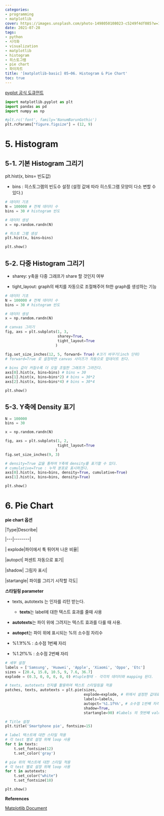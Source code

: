 ```yaml
---
categories:
- programming
- matplotlib
cover: https://images.unsplash.com/photo-1498050108023-c5249f4df085?w=1920&h=1080&fit=crop
date: 2021-07-28
tags:
- python
- 시각화
- visualization
- matplotlib
- histogram
- 히스토그램
- pie chart
- 파이차트
title: '[matplotlib-basic] 05~06. Histogram & Pie Chart'
toc: true
---
```


[pyplot 공식 도큐먼트](https://matplotlib.org/api/_as_gen/matplotlib.pyplot.plot.html#matplotlib.pyplot.plot)

```python
import matplotlib.pyplot as plt
import pandas as pd
import numpy as np
```

```python
#plt.rc('font', family='NanumBarunGothic') 
plt.rcParams["figure.figsize"] = (12, 9)
```

# 5. Histogram

## 5-1. 기본 Histogram 그리기

plt.hist(x, bins= 빈도값) 

- bins : 히스토그램의 빈도수 설정 (설정 값에 따라 히스토그램 모양이 다소 변할 수 있다.)

```python
# 데이터 기초 
N = 100000 # 전체 데이터 수
bins = 30 # histogram 빈도

# 데이터 생성
x = np.random.randn(N)

# 히스토 그램 생성
plt.hist(x, bins=bins)

plt.show()
```



## 5-2. 다중 Histogram 그리기

* sharey: y축을 다중 그래프가 share 할 것인지 여부

* tight_layout: graph의 배치를 자동으로 조절해주어 fit한 graph를 생성하는 기능

```python
# 데이터 기초 
N = 100000 # 전체 데이터 수
bins = 30 # histogram 빈도

# 데이터 생성
x = np.random.randn(N)

# canvas 그리기
fig, axs = plt.subplots(1, 3, 
                        sharey=True, 
                        tight_layout=True
                       )

fig.set_size_inches(12, 5, forward= True) #크기 바꾸기(inch 단위)
# forward=True 로 설정하면 canvas 사이즈가 자동으로 업데이트 된다.
    
# bins 값이 커질수록 더 오밀 조밀한 그래프가 그려진다.
axs[0].hist(x, bins=bins) # bins = 30
axs[1].hist(x, bins=bins*2) # bins = 30*2
axs[2].hist(x, bins=bins*4) # bins = 30*4

plt.show()
```



## 5-3. Y축에 Density 표기

```python
N = 100000
bins = 30

x = np.random.randn(N)

fig, axs = plt.subplots(1, 2, 
                        tight_layout=True
                       )
fig.set_size_inches(9, 3)

# density=True 값을 통하여 Y축에 density를 표기할 수 있다.
# cumulative=True : 누적 분포로 표시하겠다.
axs[0].hist(x, bins=bins, density=True, cumulative=True)
axs[1].hist(x, bins=bins, density=True)

plt.show()
```



# 6. Pie Chart 

**pie chart 옵션**

|Type|Describe|

|---|--------|

| explode|파이에서 툭 튀어져 나온 비율|

|autopct| 퍼센트 자동으로 표기|

|shadow| 그림자 표시|

|startangle| 파이를 그리기 시작할 각도|

**스타일링 parameter**

- texts, autotexts 는 인자를 리턴 받는다.
  - **texts**는 label에 대한 텍스트 효과를 줄때 사용

- **autotexts**는 파이 위에 그려지는 텍스트 효과를 다룰 때 사용.

- **autopct**는 파이 위에 표시되는 %의 소수점 자리수
- %1.1f%% : 소수점 1번째 자리
    
- %1.2f%% : 소수점 2번째 자리

```python
# 세부 설정
labels = ['Samsung', 'Huawei', 'Apple', 'Xiaomi', 'Oppo', 'Etc']
sizes = [20.4, 15.8, 10.5, 9, 7.6, 36.7]
explode = (0.3, 0, 0, 0, 0, 0) #tuple형태 - 각각의 데이터와 mapping 된다.

# texts, autotexts 인자를 활용하여 텍스트 스타일링을 적용
patches, texts, autotexts = plt.pie(sizes, 
                                    explode=explode, # 위에서 설정한 값대로 중심점에서 멀어진다.(튀어 나가는 정도) 
                                    labels=labels,  
                                    autopct='%1.1f%%', # 소수점 1번째 자리까지
                                    shadow=True, 
                                    startangle=90) #labels 의 첫번째 value인 samsung이 그려질 위치

# Title 설정
plt.title('Smartphone pie', fontsize=15)

# label 텍스트에 대한 스타일 적용
# 각 test 별로 설정 위해 loop 사용
for t in texts:
    t.set_fontsize(12)
    t.set_color('gray')

# pie 위의 텍스트에 대한 스타일 적용
# 각 test 별로 설정 위해 loop 사용
for t in autotexts:
    t.set_color("white")
    t.set_fontsize(18)

plt.show()
```



**References**

[Matplotlib Document](https://matplotlib.org/)

